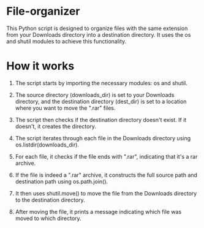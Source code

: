# File-organizer
This Python script is designed to organize files with the same extension from your Downloads directory into a destination directory. It uses the os and shutil modules to achieve this functionality.
# How it works
1. The script starts by importing the necessary modules: os and shutil.

2. The source directory (downloads_dir) is set to your Downloads directory, and the destination directory (dest_dir) is set to a location where you want to move the ".rar" files.

3. The script then checks if the destination directory doesn't exist. If it doesn't, it creates the directory.

4. The script iterates through each file in the Downloads directory using os.listdir(downloads_dir).

5. For each file, it checks if the file ends with ".rar", indicating that it's a rar archive.

6. If the file is indeed a ".rar" archive, it constructs the full source path and destination path using os.path.join().

7. It then uses shutil.move() to move the file from the Downloads directory to the destination directory.

8. After moving the file, it prints a message indicating which file was moved to which directory.
